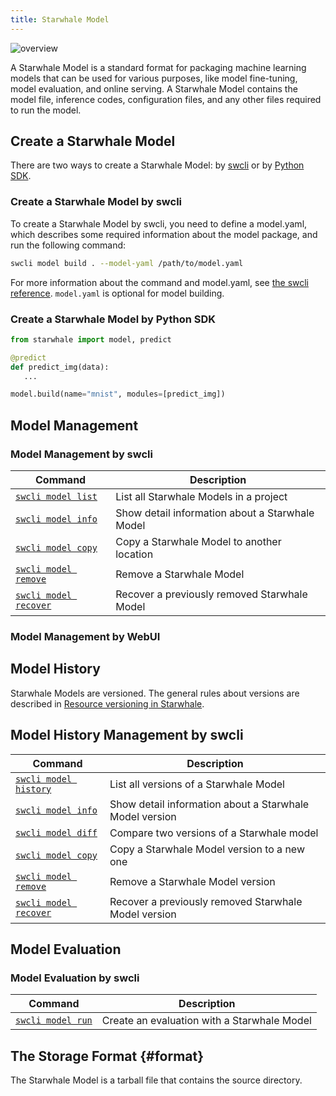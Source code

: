 ```yaml
---
title: Starwhale Model
---
```


![overview](https://starwhale-examples.oss-cn-beijing.aliyuncs.com/docs/model-overview.svg)

A Starwhale Model is a standard format for packaging machine learning models that can be used for various purposes, like model fine-tuning, model evaluation, and online serving. A Starwhale Model contains the model file, inference codes, configuration files, and any other files required to run the model.

## Create a Starwhale Model

There are two ways to create a Starwhale Model: by [swcli](../reference/swcli/model.md) or by [Python SDK](../reference/sdk/model.md).

### Create a Starwhale Model by swcli

To create a Starwhale Model by swcli, you need to define a model.yaml, which describes some required information about the model package, and run the following command:

```bash
swcli model build . --model-yaml /path/to/model.yaml
```

For more information about the command and model.yaml, see [the swcli reference](../reference/swcli/model.md#build). `model.yaml` is optional for model building.

### Create a Starwhale Model by Python SDK

```python
from starwhale import model, predict

@predict
def predict_img(data):
   ...

model.build(name="mnist", modules=[predict_img])
```

## Model Management

### Model Management by swcli

| Command | Description |
| ------- | ----------- |
| [`swcli model list`](../reference/swcli/model.md#list) | List all Starwhale Models in a project |
| [`swcli model info`](../reference/swcli/model.md#info) | Show detail information about a Starwhale Model |
| [`swcli model copy`](../reference/swcli/model.md#copy) | Copy a Starwhale Model to another location |
| [`swcli model remove`](../reference/swcli/model.md#remove) | Remove a Starwhale Model |
| [`swcli model recover`](../reference/swcli/model.md#recover) | Recover a previously removed Starwhale Model |

### Model Management by WebUI

## Model History

Starwhale Models are versioned. The general rules about versions are described in [Resource versioning in Starwhale](../concepts/versioning.md).

## Model History Management by swcli

| Command | Description |
| ------- | ----------- |
| [`swcli model history`](../reference/swcli/model.md#list) | List all versions of a Starwhale Model |
| [`swcli model info`](../reference/swcli/model.md#info) | Show detail information about a Starwhale Model version |
| [`swcli model diff`](../reference/swcli/model.md#diff) | Compare two versions of a Starwhale model |
| [`swcli model copy`](../reference/swcli/model.md#copy) | Copy a Starwhale Model version to a new one |
| [`swcli model remove`](../reference/swcli/model.md#remove) | Remove a Starwhale Model version |
| [`swcli model recover`](../reference/swcli/model.md#recover) | Recover a previously removed Starwhale Model version |

## Model Evaluation

### Model Evaluation by swcli

| Command | Description |
| ------- | ----------- |
| [`swcli model run`](../reference/swcli/model.md#eval) | Create an evaluation with a Starwhale Model |

## The Storage Format {#format}

The Starwhale Model is a tarball file that contains the source directory.
